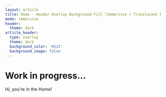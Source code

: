 ```yaml
---
layout: article
title: Home - Header Overlay Background Fill (Immersive + Translucent Header)
mode: immersive
header:
  theme: dark
article_header:
  type: overlay
  theme: dark
  background_color: '#123'
  background_image: false
---
```


# Work in progress...

Hi, you're in the Home!
